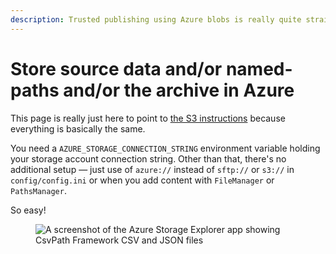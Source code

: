 ```yaml
---
description: Trusted publishing using Azure blobs is really quite straightforward.
---
```


# Store source data and/or named-paths and/or the archive in Azure

This page is really just here to point to [the S3 instructions](../store-source-data-and-or-named-paths-and-or-the-archive-in-aws-s3.md) because everything is basically the same.&#x20;

You need a `AZURE_STORAGE_CONNECTION_STRING` environment variable holding your storage account connection string. Other than that, there's no additional setup — just use of `azure://` instead of `sftp://` or `s3://` in `config/config.ini` or when you add content with `FileManager` or `PathsManager`.&#x20;

So easy!

<figure><img src="../../../.gitbook/assets/Screenshot 2025-03-05 at 6.46.22 PM.png" alt="A screenshot of the Azure Storage Explorer app showing CsvPath Framework CSV and JSON files"><figcaption></figcaption></figure>

